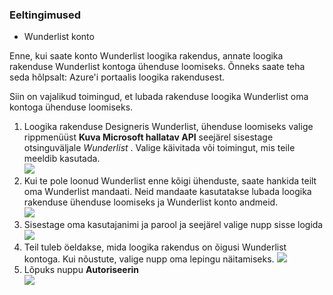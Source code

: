 ### <a name="prerequisites"></a>Eeltingimused
- Wunderlist konto  

Enne, kui saate konto Wunderlist loogika rakendus, annate loogika rakenduse Wunderlist kontoga ühenduse loomiseks. Õnneks saate teha seda hõlpsalt: Azure'i portaalis loogika rakendusest. 

Siin on vajalikud toimingud, et lubada rakenduse loogika Wunderlist oma kontoga ühenduse loomiseks.


1. Loogika rakenduse Designeris Wunderlist, ühenduse loomiseks valige rippmenüüst **Kuva Microsoft hallatav API** seejärel sisestage otsinguväljale *Wunderlist* . Valige käivitada või toimingut, mis teile meeldib kasutada.  
  ![](./media/connectors-create-api-wunderlist/wunderlist-0.png)
2. Kui te pole loonud Wunderlist enne kõigi ühenduste, saate hankida teilt oma Wunderlist mandaati. Neid mandaate kasutatakse lubada loogika rakenduse ühenduse loomiseks ja Wunderlist konto andmeid.   
  ![](./media/connectors-create-api-wunderlist/wunderlist-1.png)  
2. Sisestage oma kasutajanimi ja parool ja seejärel valige nupp sisse logida  
  ![](./media/connectors-create-api-wunderlist/wunderlist-2.png)  
3. Teil tuleb öeldakse, mida loogika rakendus on õigusi Wunderlist kontoga. Kui nõustute, valige nupp oma lepingu näitamiseks. 
  ![](./media/connectors-create-api-wunderlist/wunderlist-4.png)  
4. Lõpuks nuppu **Autoriseerin**  
  ![](./media/connectors-create-api-wunderlist/wunderlist-5.png)  





